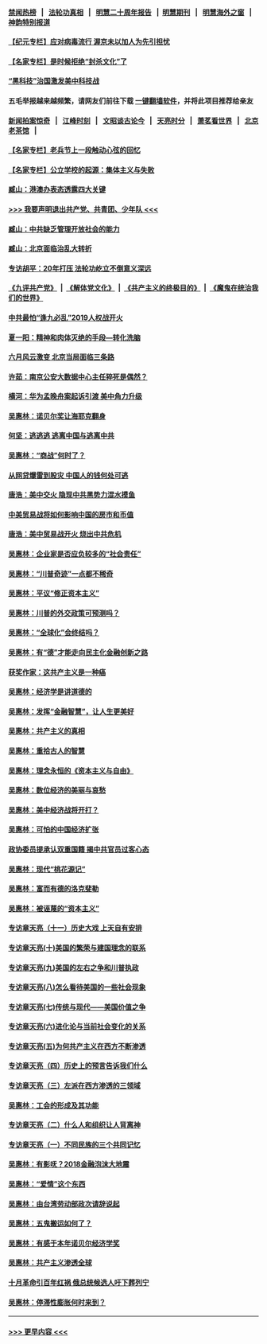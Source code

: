 #### [禁闻热榜](热点新闻.md?=0)  &nbsp;&nbsp;|&nbsp;&nbsp; [法轮功真相](https://github.com/gfw-breaker/truth/blob/master/README.md?=0) &nbsp;&nbsp;|&nbsp;&nbsp; [明慧二十周年报告](https://github.com/gfw-breaker/mh-reports/blob/master/README.md?=0) &nbsp;&nbsp;|&nbsp;&nbsp;[明慧期刊](https://github.com/gfw-breaker/mh-qikan) &nbsp;&nbsp;|&nbsp;&nbsp; [明慧海外之窗](https://github.com/gfw-breaker/mh-news/blob/master/README.md?=0) &nbsp;&nbsp;|&nbsp;&nbsp; [神韵特别报道](https://github.com/gfw-breaker/mh-news/blob/master/shenyun.md?=0)
#### [【纪元专栏】应对病毒流行 渥京未以加人为先引担忧](../pages/nsc423/n11875714.md?t=03111232) 
#### [【名家专栏】是时候拒绝“封杀文化”了](../pages/nsc423/n11814093.md?t=03111232) 
#### [“黑科技”治国激发美中科技战](../pages/nsc423/n11638056.md?t=03111232) 
#### 五毛举报越来越频繁，请网友们前往下载 [一键翻墙软件](https://github.com/gfw-breaker/ssr-accounts)，并将此项目推荐给亲友
#### [新闻拍案惊奇](https://github.com/gfw-breaker/banned-news/blob/master/pages/link4.md) &nbsp;&nbsp;|&nbsp;&nbsp; [江峰时刻](https://github.com/gfw-breaker/banned-news/blob/master/pages/link4.md) &nbsp;&nbsp;|&nbsp;&nbsp; [文昭谈古论今](https://github.com/gfw-breaker/banned-news/blob/master/pages/link4.md) &nbsp;&nbsp;|&nbsp;&nbsp; [天亮时分](https://github.com/gfw-breaker/banned-news/blob/master/pages/link4.md) &nbsp;&nbsp;|&nbsp;&nbsp; [萧茗看世界](https://github.com/gfw-breaker/banned-news/blob/master/pages/link4.md) &nbsp;&nbsp;|&nbsp;&nbsp; [北京老茶馆](https://github.com/gfw-breaker/banned-news/blob/master/pages/link4.md) &nbsp;&nbsp;|&nbsp;&nbsp; 
#### [【名家专栏】老兵节上一段触动心弦的回忆](../pages/nsc423/n11646016.md?t=03111232) 
#### [【名家专栏】公立学校的起源：集体主义与失败](../pages/nsc423/n11601833.md?t=03111232) 
#### [臧山：港澳办表态透露四大关键](../pages/nsc423/n11421628.md?t=03111232) 
#### [>>> 我要声明退出共产党、共青团、少年队 <<<](https://github.com/begood0513/goodnews/blob/master/quit/letter.md) 
#### [臧山：中共缺乏管理开放社会的能力](../pages/nsc423/n11407457.md?t=03111232) 
#### [臧山：北京面临治乱大转折](../pages/nsc423/n11406895.md?t=03111232) 
#### [专访胡平：20年打压 法轮功屹立不倒意义深远](../pages/nsc423/n11398800.md?t=03111232) 
#### [《九评共产党》](https://github.com/begood0513/9ping.md/blob/master/README.md) &nbsp;|&nbsp; [《解体党文化》](../../../../jtdwh.md/blob/master/README.md)  &nbsp;|&nbsp; [《共产主义的终极目的》](../../../../gczydzjmd.md/blob/master/README.md) &nbsp;|&nbsp; [《魔鬼在统治我们的世界》](../../../../mgztzwmdsj.md/blob/master/README.md) 
#### [中共最怕“逢九必乱”2019人权战开火](../pages/nsc423/n11385248.md?t=03111232) 
#### [夏一阳：精神和肉体灭绝的手段—转化洗脑](../pages/nsc423/n11368250.md?t=03111232) 
#### [六月风云激变 北京当局面临三条路](../pages/nsc423/n11313668.md?t=03111232) 
#### [许茹：南京公安大数据中心主任猝死是偶然？](../pages/nsc423/n11064744.md?t=03111232) 
#### [横河：华为孟晚舟案起诉引渡 美中角力升级](../pages/nsc423/n11027230.md?t=03111232) 
#### [吴惠林：诺贝尔奖让海耶克翻身](../pages/nsc423/n10890049.md?t=03111232) 
#### [何坚：逃逃逃 逃离中国与逃离中共](../pages/nsc423/n10592891.md?t=03111232) 
#### [吴惠林：“商战”何时了？](../pages/nsc423/n10573558.md?t=03111232) 
#### [从网贷爆雷到股灾 中国人的钱何处可逃](../pages/nsc423/n10572800.md?t=03111232) 
#### [唐浩：美中交火 隐现中共黑势力混水摸鱼](../pages/nsc423/n10544040.md?t=03111232) 
#### [中美贸易战将如何影响中国的房市和币值](../pages/nsc423/n10543697.md?t=03111232) 
#### [唐浩：美中贸易战开火 烧出中共危机](../pages/nsc423/n10540126.md?t=03111232) 
#### [吴惠林：企业家是否应负较多的“社会责任”](../pages/nsc423/n10535022.md?t=03111232) 
#### [吴惠林：“川普奇迹”一点都不稀奇](../pages/nsc423/n10512808.md?t=03111232) 
#### [吴惠林：平议“修正资本主义”](../pages/nsc423/n10495724.md?t=03111232) 
#### [吴惠林：川普的外交政策可预测吗？](../pages/nsc423/n10462387.md?t=03111232) 
#### [吴惠林：“全球化”会终结吗？](../pages/nsc423/n10452838.md?t=03111232) 
#### [吴惠林：有“德”才能走向民主化金融创新之路](../pages/nsc423/n10432292.md?t=03111232) 
#### [获奖作家：这共产主义是一种癌](../pages/nsc423/n10431541.md?t=03111232) 
#### [吴惠林：经济学是讲道德的](../pages/nsc423/n10398014.md?t=03111232) 
#### [吴惠林：发挥“金融智慧”，让人生更美好](../pages/nsc423/n10375019.md?t=03111232) 
#### [吴惠林：共产主义的真相](../pages/nsc423/n10351394.md?t=03111232) 
#### [吴惠林：重拾古人的智慧](../pages/nsc423/n10337691.md?t=03111232) 
#### [吴惠林：理念永恒的《资本主义与自由》](../pages/nsc423/n10316274.md?t=03111232) 
#### [吴惠林：数位经济的美丽与哀愁](../pages/nsc423/n10292946.md?t=03111232) 
#### [吴惠林：美中经济战将开打？](../pages/nsc423/n10258825.md?t=03111232) 
#### [吴惠林：可怕的中国经济扩张](../pages/nsc423/n10219147.md?t=03111232) 
#### [政协委员提承认双重国籍 揭中共官员过客心态](../pages/nsc423/n10208809.md?t=03111232) 
#### [吴惠林：现代“桃花源记”](../pages/nsc423/n10185234.md?t=03111232) 
#### [吴惠林：富而有德的洛克斐勒](../pages/nsc423/n10142264.md?t=03111232) 
#### [吴惠林：被诬蔑的“资本主义”](../pages/nsc423/n10124816.md?t=03111232) 
#### [专访章天亮（十一）历史大戏 上天自有安排](../pages/nsc423/n10094905.md?t=03111232) 
#### [专访章天亮(十)美国的繁荣与建国理念的联系](../pages/nsc423/n10094899.md?t=03111232) 
#### [专访章天亮(九)美国的左右之争和川普执政](../pages/nsc423/n10094889.md?t=03111232) 
#### [专访章天亮(八)怎么看待美国的一些社会现象](../pages/nsc423/n10094857.md?t=03111232) 
#### [专访章天亮(七)传统与现代——美国价值之争](../pages/nsc423/n10093140.md?t=03111232) 
#### [专访章天亮(六)进化论与当前社会变化的关系](../pages/nsc423/n10092036.md?t=03111232) 
#### [专访章天亮(五)为何共产主义在西方不断渗透](../pages/nsc423/n10083620.md?t=03111232) 
#### [专访章天亮（四）历史上的预言告诉我们什么](../pages/nsc423/n10083606.md?t=03111232) 
#### [专访章天亮（三）左派在西方渗透的三领域](../pages/nsc423/n10081115.md?t=03111232) 
#### [吴惠林：工会的形成及其功能](../pages/nsc423/n10080633.md?t=03111232) 
#### [专访章天亮（二）什么人和组织让人背离神](../pages/nsc423/n10076637.md?t=03111232) 
#### [专访章天亮（一）不同民族的三个共同记忆](../pages/nsc423/n10074188.md?t=03111232) 
#### [吴惠林：有影呒？2018金融泡沫大地震](../pages/nsc423/n10040534.md?t=03111232) 
#### [吴惠林：“爱情”这个东西](../pages/nsc423/n10019423.md?t=03111232) 
#### [吴惠林：由台湾劳动部政次请辞说起](../pages/nsc423/n9979679.md?t=03111232) 
#### [吴惠林：五鬼搬运如何了？](../pages/nsc423/n9925338.md?t=03111232) 
#### [吴惠林：有感于本年诺贝尔经济学奖](../pages/nsc423/n9871883.md?t=03111232) 
#### [吴惠林：共产主义渗透全球](../pages/nsc423/n9812748.md?t=03111232) 
#### [十月革命引百年红祸 俄总统候选人吁下葬列宁](../pages/nsc423/n9810182.md?t=03111232) 
#### [吴惠林：停滞性膨胀何时来到？](../pages/nsc423/n9764136.md?t=03111232) 

----
#### [ >>> 更早内容 <<< ](../indexes/nsc423-earlier.md)
